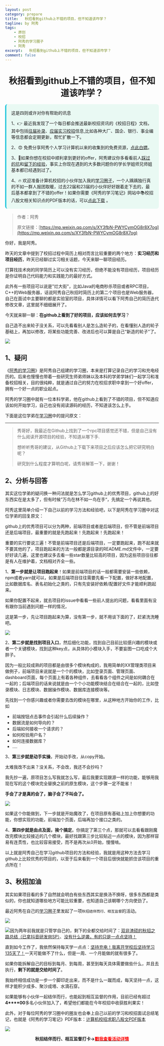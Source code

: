 ```yaml
---
layout: post
category: prepare
title:   秋招看到github上不错的项目，但不知道该咋学？
tagline: by 阿秀
tags:
    - 原创
    - 校招
    - 阿秀的学习圈子
    - 阿秀
excerpt:   秋招看到github上不错的项目，但不知道该咋学？
comment: false
---
```


<h1 align="center">
秋招看到github上不错的项目，但不知道该咋学？
</h1>
<div style="border-color: #24C6DC;
            background-color: #e9f9f3;         
            margin: 1rem 0;
        padding: .25rem 1rem;
        border-left-width: .3rem;
        border-left-style: solid;
        border-radius: .5rem;
        color: inherit;">
  <p>这是四则或许对你有帮助的讯息</p>
  <p>1、👉 最近我发现了一个每日都会推送最新校招资讯的《校招日程》文档，其中包括<a style="text-decoration: underline" href="https://flowus.cn/share/ee50d5eb-3cd5-4f74-880e-95b215dd4ff2" target="_blank">往届补录</a>、<a style="text-decoration: underline" href="https://flowus.cn/share/5f327c98-1e31-46c8-b86b-5ac6105e021f" target="_blank">应届实习校招</a>信息,比如各种大厂、国企、银行、事业编等信息都会定期更新，帮忙扩散一下。</p>  
  <p>2、😍
    免费分享阿秀个人学习计算机以来的收集到的免费资源，<a style="text-decoration: underline" href="/notes/07-resources/01-free/01-introduce.html" target="_blank">点此白嫖</a>。
  </p>
  <p>3、🚀如果你想在校招中顺利拿到更好的offer，阿秀建议你多看看前人<a style="text-decoration: underline" href="https://www.yuque.com/tuobaaxiu/httmmc/npg1k81zeq4wfpyz" target="_blank">踩过的坑</a>和<a style="text-decoration: underline"  target="_blank" href="https://www.yuque.com/tuobaaxiu/httmmc/gge9ppd0mbu2d3dp">留下的经验</a>，事实上你现在遇到的大多数问题你的学长学姐师兄师姐基本都已经遇到过了。
  </p>
  <p>4、🔥 欢迎准备计算机校招的小伙伴加入我的<a  style="text-decoration: underline" href="https://www.yuque.com/tuobaaxiu/httmmc/xg0otqvc17wfx4u9" target="_blank">学习圈子</a>，一个人踽踽独行真的不如一群人报团取暖，过去22届和23届的小伙伴好好跟着走下去的，最后基本都拿到了不错的offer！如果你需要《阿秀的学习笔记》网站中📚︎校招八股文相关知识点的PDF版本的话，可以<a style="text-decoration: underline" href="/notes/08-other/02-question.html#_5、如何下载阿秀的学习笔记内容pdf版本" target="_blank">点此下载</a> 。</p>   </div>


> 作者：阿秀
>
> 原文链接：[https://mp.weixin.qq.com/s/XY3fbN-PWYCymOG8r8X7og](https://mp.weixin.qq.com/s/XY3fbN-PWYCymOG8r8X7og)





你好，我是阿秀。

昨天的文章中提到了校招过程中简历上相对而言比较重要的两个地方：**实习经历和项目经历**，昨天已经聊过实习相关话题，今天来聊一聊项目经历。

打算找技术岗的同学简历上可以没有实习经历，但绝不能没有项目经历，项目经历是你证明自己代码能力和实践能力的最好方式。

此外有一些项目可以说是"烂大街"，比如Java的电商秒杀项目或者RPC项目，C++的Web服务器，话说阿秀自己秋招时简历上的第二个项目也是Web服务器，自己在面试中主要聊的都是实验室的项目，具体详情可以看下阿秀自己的简历迭代修改文章，这里就不细细展开了。

今天就来聊一聊：**在github上看到了好的项目，应该如何去学习**？

自己造不出来轮子没关系，可以先看看别人是怎么造轮子的，在看懂别人造的轮子基础上，再加以修改，将某些功能完善、改进后也可以算是自己“新造的轮子"了。



![](https://axiu-image-bed.oss-cn-shanghai.aliyuncs.com/img/202206070136751.png)



## 1、疑问

《[阿秀的学习圈](/notes/05-xiustar/01-xiustar_reading_guide/01-introduce.md)》是阿秀自己组建的学习圈，本来是打算记录自己的学习和充电经历的。后来也慢慢也带着一些研究生师弟师妹以及本科的学弟学妹们一起学习和准备校招相关，目的很纯粹，就是通过自己的努力在校招求职中拿到一个好offer，拥有一个好一点的职业起点。

阿秀的学习圈中就有一位本科学弟，他在github上看到了不错的项目，但不知道应该如何开始学习，自己也没有阅读源码的经历，不知道该怎么上手。

下面是这位学弟在[学习圈](/notes/05-xiustar/01-xiustar_reading_guide/01-introduce.md)中的提问原文：

---



> 秀哥好，我最近在Github上找到了一个rpc项目感觉还不错，但是自己没有什么阅读开源项目的经验，不知道从哪下手.
>
> 想听听秀哥的建议，从Github上下载下来项目之后应该怎么把它研究明白呢？
>
> 研究到什么程度才算明白呢，请秀哥解答一下，谢谢！



## 2、分析与回答

其实这位学弟的疑问换一种问法就是怎么学习github上的优秀项目，github上的好东西实在是太多了，但有时候”万鸟在林不如一鸟在手“，先搞定一个再说其他。

阿秀这里简单介绍一下自己以前的学习方法和经验吧，以下是阿秀在学习圈中对这位学弟的回复原文：

github上的优秀项目可以分为两种，前端项目或者是后端项目，但不管是前端项目还是后端项目，最重要的就是先跑起来！先跑起来！先跑起来！

重要的实行要说三遍！不管是前端项目还是后端项目，一定要跑起来，跑不起来就不要其他的了，项目跑起来的方法一般都是源目录的README.md文件中，一定要好好读几遍，这里也建议多去看一些star数量比较高的项目，因为这些项目往往都是有人在维护着，文档相对齐全一些。 

1、**第一步就是让项目跑起来**！如果是前端项目的话一般都需要安装一些依赖，npm或者yarn就可以，如果是后端项目往往需要先看一下配置，做好本地配置，比如数据库名、表名初始化之类的，只有先安装好依赖/配置好文件才能顺利跑起来。

如果你配置不起来，就去项目的issue中看看一些前人提出的问题，看看里面有没有跟你当前遇到问题一样的情况，

这是第一步，先让项目跑起来为算，没有第一步，就不用谈下面的了，赶紧洗洗睡吧。

![](https://axiu-image-bed.oss-cn-shanghai.aliyuncs.com/img/202206070132554.png)

2、**第二步就是找到项目入口**，然后细化功能，找到自己目前比较感兴趣的模块或者一个关键模块，找到这种key点，从具体的小模块入手，不要妄图一口吃成个大胖子。

因为一般比较成熟的项目都是由很多个模块构成的，我用简单的XX管理类项目来做例子，前端项目来说就是一个个的模块，比如登录页面、管理页面、dashboard页面，每个页面上有着各种组件，去看看各个组件之间是如何耦合在一起的；后端项目的话来说就是由一个个小功能模块结合在结合在一起的，比如登录模块、日志模块、数据操作模块、数据库连接模块等。

先找到一个你感兴趣或者你需要去改的模块在哪里，从这种地方开始你的工作，比如

- 前端按钮点击事件会引起什么后续操作？
- 数据流是如何导向的？
- 后端如何接收一个请求的？
- 如何校验用户名？
- 如何连接数据库？
- ....

3、**第三步就是动手实操**，开始动手改，从copy开始。

太难我改不出来？没关系，不会改，我还不会抄吗？

我先抄一遍，原项目怎么写我就怎么写，最后我要实现跟源一样的功能，能够用我现在写的这个模块完全替换之前的原生模块，这个步骤一定不能省！

**手会了才是真的会了，脑子会了不叫会了。**

![](https://axiu-image-bed.oss-cn-shanghai.aliyuncs.com/img/202206070128656.png)

如果这个你能做到，下一步就是开始魔改了，在项目原有基础上加上你想要的功能，你想实现的功能，前端加个页面，后端再加个接口之类的。

4、**第四步就是由点及面，挨个搞定**。你搞定了第三个点，那就可以去看看跟刚魔改完模块比较接近的几个模块，最好找跟第三步比较贴近一点的模块，因为那样容易有连贯性，也比较容易接受，而不是再次从0开始，慢慢啃。

以上就是阿秀自己在学习github项目的方法和经验，我就是用这种方法去学习github上比较优秀的项目的，以至于后来看到一个项目后很快就能抓住该项目的重点所在！

## 3、秋招加油

其实如果项目看的多了自然就会明白有些东西其实是换汤不换呀，很多东西都是类似的，你也就知道哪些地方可能比较重要，也知道自己该朝哪个方向使劲了。

最近阿秀在自己的[学习圈子](http://mp.weixin.qq.com/s?__biz=Mzg2MDU0ODM3MA==&mid=2247503490&idx=1&sn=c0774b72d6db21f49a3ffb9bf500dd29&chksm=ce2632fff951bbe947883131ec62d4f3746355b7f2466a5b2a6c463de36ed9db80954299b6c6&scene=21#wechat_redirect)里发起了一项`秋招结伴而行、相互监督`的活动。

![](https://axiu-image-bed.oss-cn-shanghai.aliyuncs.com/img/202206181602774.png)

![](https://axiu-image-bed.oss-cn-shanghai.aliyuncs.com/img/202206181602169.png)因为两年前我就是只管学自己的，剩下的全都交给时间了：[双非渣硕的秋招之路总结（已拿抖音研发岗SP）](http://mp.weixin.qq.com/s?__biz=Mzg2MDU0ODM3MA==&mid=2247484185&idx=1&sn=39728960ae985a4ecda34da4fb076865&chksm=ce25ff64f95276727955bf6eb0838763c4864fa923d59440a4a3025f8b81df4fab219cba0a8f&scene=21#wechat_redirect)、[没有什么逆袭，有的只是一点点坚持！](http://mp.weixin.qq.com/s?__biz=Mzg2MDU0ODM3MA==&mid=2247490699&idx=1&sn=0f7a1ee4100a310d679f5ab84fbfa3bc&chksm=ce25e0f6f95269e08c740d212bc7b0d7a4f9a5c01b9a5fff7ed92c30f2348638a3b0c829374e&scene=21#wechat_redirect)

直到如今工作了，我依然保持每天学一点点：[坚持充电！我离开学校后坚持学习135天了！](http://mp.weixin.qq.com/s?__biz=Mzg2MDU0ODM3MA==&mid=2247502656&idx=1&sn=f277a32fe401896bf35744baff6e16b1&chksm=ce26373df951be2b5bb79d9b5a98bdfce33effe9a078ef3bcef535c69a3ec9ddab0a0155d93a&scene=21#wechat_redirect)一天可能做不了什么，但是一周、一个月能做的就有很多了。

如果你能拆解自己的目标到每月、到每周，甚至到每天具体需要做些什么，并且去执行，**剩下的就是交给时间了**。

我始终相信成功是一步一个脚印走出来，而不是什么一蹴而成，每天坚持一点，这样才能积少成多、聚沙成塔、水滴石穿。

如果能够有小伙伴一起结伴而行，也能起到相互监督的作用，目前已经有超过**4****00**多名小伙伴加入了，希望他们都能在今年校招中收获胜利果实！

此外，对于每位阿秀的学习圈中的圈友也会奉上自己以前的学习和校招面试总结笔记，也就是《阿秀的学习笔记》PDF版本：[计算机校招求职八股文PDF版本](http://mp.weixin.qq.com/s?__biz=Mzg2MDU0ODM3MA==&mid=2247503555&idx=1&sn=7bfa20dc7c494187630eb48d8a383ede&chksm=ce2632bef951bba8424f4c3f20747cbafc454a664e533896baebdc54328c47dc6a9eeedec162&scene=21#wechat_redirect)

![](https://axiu-image-bed.oss-cn-shanghai.aliyuncs.com/img/202206181602298.png)

<div align="center" style="font-weight: bold">秋招结伴而行、相互监督打卡-><a href="http://mp.weixin.qq.com/s?__biz=Mzg2MDU0ODM3MA==&mid=2247503490&idx=1&sn=c0774b72d6db21f49a3ffb9bf500dd29&chksm=ce2632fff951bbe947883131ec62d4f3746355b7f2466a5b2a6c463de36ed9db80954299b6c6&scene=21#wechat_redirect"><span style="color:red">戳我查看活动详情</span></a>
</div>
















